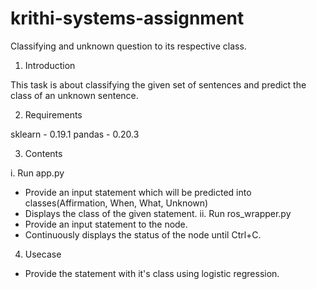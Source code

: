 # krithi-systems-assignment
Classifying  and unknown question to its respective class.

1. Introduction

This task is about classifying the given set of sentences and predict the class of an unknown sentence.

2. Requirements

sklearn - 0.19.1
pandas - 0.20.3

3. Contents

i. Run app.py
  - Provide an input statement which will be predicted into classes(Affirmation, When, What, Unknown)
  - Displays the class of the given statement.
ii. Run ros_wrapper.py
  - Provide an input statement to the node.
  - Continuously displays the status of the node until Ctrl+C.

4. Usecase

  - Provide the statement with it's class using logistic regression.
